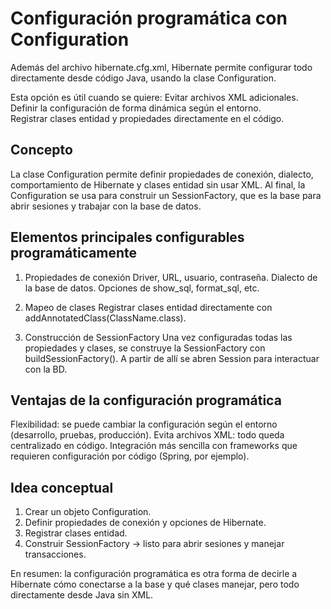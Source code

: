 # Configuración programática con Configuration

Además del archivo hibernate.cfg.xml, Hibernate permite configurar todo directamente desde código Java, usando la clase Configuration.  

Esta opción es útil cuando se quiere:
   Evitar archivos XML adicionales.  
   Definir la configuración de forma dinámica según el entorno.  
   Registrar clases entidad y propiedades directamente en el código.

## Concepto

La clase Configuration permite definir propiedades de conexión, dialecto, comportamiento de Hibernate y clases entidad sin usar XML. Al final, la Configuration se usa para construir un SessionFactory, que es la base para abrir sesiones y trabajar con la base de datos.

## Elementos principales configurables programáticamente

1. Propiedades de conexión
   Driver, URL, usuario, contraseña.
   Dialecto de la base de datos.
   Opciones de show_sql, format_sql, etc.

2. Mapeo de clases
   Registrar clases entidad directamente con addAnnotatedClass(ClassName.class).

3. Construcción de SessionFactory
   Una vez configuradas todas las propiedades y clases, se construye la SessionFactory con buildSessionFactory(). A partir de allí se abren Session para interactuar con la BD.

## Ventajas de la configuración programática

Flexibilidad: se puede cambiar la configuración según el entorno (desarrollo, pruebas, producción).
Evita archivos XML: todo queda centralizado en código.
Integración más sencilla con frameworks que requieren configuración por código (Spring, por ejemplo).

## Idea conceptual

1. Crear un objeto Configuration.
2. Definir propiedades de conexión y opciones de Hibernate.
3. Registrar clases entidad.
4. Construir SessionFactory → listo para abrir sesiones y manejar transacciones.

En resumen: la configuración programática es otra forma de decirle a Hibernate cómo conectarse a la base y qué clases manejar, pero todo directamente desde Java sin XML.
